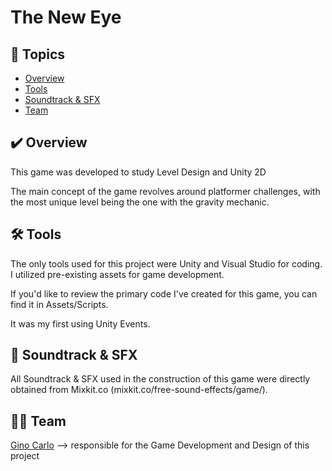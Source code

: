 # The New Eye

## 📌 Topics

- [Overview](#visao-geral)
- [Tools](#ferramentas)
- [Soundtrack & SFX](#musicas)
- [Team](#colaboradores)

<a name="visao-geral"></a>
## ✔️ Overview   

This game was developed to study Level Design and Unity 2D

The main concept of the game revolves around platformer challenges, with the most unique level being the one with the gravity mechanic.

<a name="ferramentas"></a>
## 🛠 Tools
The only tools used for this project were Unity and Visual Studio for coding. I utilized pre-existing assets for game development.

If you'd like to review the primary code I've created for this game, you can find it in Assets/Scripts. 

It was my first using Unity Events.


<a name="musicas"></a>
## 🎵 Soundtrack & SFX
All Soundtrack & SFX used in the construction of this game were directly obtained from Mixkit.co (mixkit.co/free-sound-effects/game/).

<a name="colaboradores"></a>
## 👨‍💻 Team
[Gino Carlo](https://ginocarlo01.itch.io/)
--> responsible for the Game Development and Design of this project


